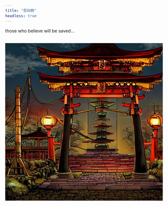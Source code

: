 ```yaml
---
title: "恩田教"
headless: true
---
```


those who believe will be saved...
<br>
<br>

![img](../home/img/0427-40.jpg)
<!--
<br>

<img src="home/logo.png" style="border-width: 0; box-shadow: none;"/>

<br>
-->
